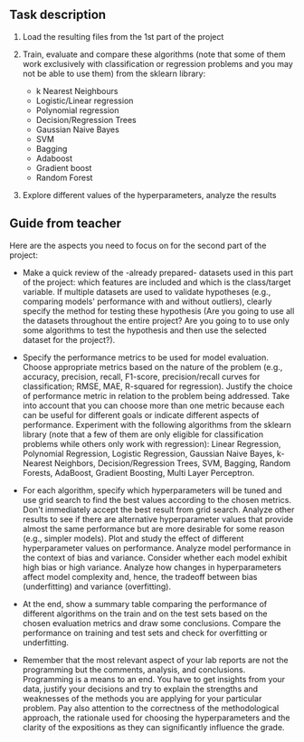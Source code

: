 ## Task description

1. Load the resulting files from the 1st part of the project

2. Train, evaluate and compare these algorithms (note that some of them work exclusively with classification or regression problems and you may not be able to use them) from the sklearn library:

   - k Nearest Neighbours
   - Logistic/Linear regression
   - Polynomial regression
   - Decision/Regression Trees
   - Gaussian Naive Bayes
   - SVM
   - Bagging
   - Adaboost
   - Gradient boost
   - Random Forest

3. Explore different values of the hyperparameters, analyze the results

## Guide from teacher

Here are the aspects you need to focus on for the second part of the project:

- Make a quick review of the -already prepared- datasets used in this part of the project: which features are included and which is the class/target variable. If multiple datasets are used to validate hypotheses (e.g., comparing models' performance with and without outliers), clearly specify the method for testing these hypothesis (Are you going to use all the datasets throughout the entire project? Are you going to to use only some algorithms to test the hypothesis and then use the selected dataset for the project?).

- Specify the performance metrics to be used for model evaluation. Choose appropriate metrics based on the nature of the problem (e.g., accuracy, precision, recall, F1-score, precision/recall curves for classification; RMSE, MAE, R-squared for regression). Justify the choice of performance metric in relation to the problem being addressed. Take into account that you can choose more than one metric because each can be useful for different goals or indicate different aspects of performance.
  Experiment with the following algorithms from the sklearn library (note that a few of them are only eligible for classification problems while others only work with regression): Linear Regression, Polynomial Regression, Logistic Regression, Gaussian Naive Bayes, k-Nearest Neighbors, Decision/Regression Trees, SVM, Bagging, Random Forests, AdaBoost, Gradient Boosting, Multi Layer Perceptron.

- For each algorithm, specify which hyperparameters will be tuned and use grid search to find the best values according to the chosen metrics. Don't immediately accept the best result from grid search. Analyze other results to see if there are alternative hyperparameter values that provide almost the same performance but are more desirable for some reason (e.g., simpler models). Plot and study the effect of different hyperparameter values on performance.
  Analyze model performance in the context of bias and variance. Consider whether each model exhibit high bias or high variance. Analyze how changes in hyperparameters affect model complexity and, hence, the tradeoff between bias (underfitting) and variance (overfitting).

- At the end, show a summary table comparing the performance of different algorithms on the train and on the test sets based on the chosen evaluation metrics and draw some conclusions. Compare the performance on training and test sets and check for overfitting or underfitting.

- Remember that the most relevant aspect of your lab reports are not the programming but the comments, analysis, and conclusions. Programming is a means to an end. You have to get insights from your data, justify your decisions and try to explain the strengths and weaknesses of the methods you are applying for your particular problem.
  Pay also attention to the correctness of the methodological approach, the rationale used for choosing the hyperparameters and the clarity of the expositions as they can significantly influence the grade.
